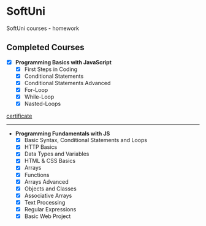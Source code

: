 # SoftUni
SoftUni courses - homework

## Completed Courses
- [x] **Programming Basics with JavaScript**
  - [x] First Steps in Coding
  - [x] Conditional Statements
  - [x] Conditional Statements Advanced
  - [x] For-Loop
  - [x] While-Loop
  - [x] Nasted-Loops

[certificate](https://softuni.bg/certificates/certificates/converttoimage/102082?code=43652c6a)
***
- **Programming Fundamentals with JS**
  - [x] Basic Syntax, Conditional Statements and Loops
  - [x] HTTP Basics 
  - [x] Data Types and Variables
  - [x] HTML & CSS Basics
  - [x] Arrays
  - [x] Functions
  - [x] Arrays Advanced
  - [x] Objects and Classes
  - [x] Associative Arrays
  - [x] Text Processing
  - [x] Regular Expressions
  - [x] Basic Web Project          
